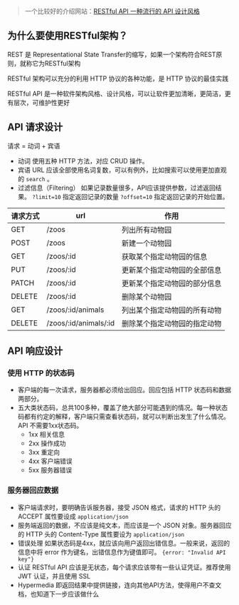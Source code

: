 > 一个比较好的介绍网站：[RESTful API 一种流行的 API 设计风格](https://restfulapi.cn/)

## 为什么要使用RESTful架构？

REST 是 Representational State Transfer的缩写，如果一个架构符合REST原则，就称它为RESTful架构

RESTful 架构可以充分的利用 HTTP 协议的各种功能，是 HTTP 协议的最佳实践

RESTful API 是一种软件架构风格、设计风格，可以让软件更加清晰，更简洁，更有层次，可维护性更好

## API 请求设计

请求 = 动词 + 宾语

- 动词 使用五种 HTTP 方法，对应 CRUD 操作。
- 宾语 URL 应该全部使用名词复数，可以有例外，比如搜索可以使用更加直观的 `search` 。
- 过滤信息（Filtering） 如果记录数量很多，API应该提供参数，过滤返回结果。 `?limit=10` 指定返回记录的数量 `?offset=10` 指定返回记录的开始位置。

| 请求方式 | url                   | 作用                         |
| -------- | --------------------- | ---------------------------- |
| GET      | /zoos                 | 列出所有动物园               |
| POST     | /zoos                 | 新建一个动物园               |
| GET      | /zoos/:id             | 获取某个指定动物园的信息     |
| PUT      | /zoos/:id             | 更新某个指定动物园的全部信息 |
| PATCH    | /zoos/:id             | 更新某个指定动物园的部分信息 |
| DELETE   | /zoos/:id             | 删除某个动物园               |
| GET      | /zoos/:id/animals     | 列出某个指定动物园的所有动物 |
| DELETE   | /zoos/:id/animals/:id | 删除某个指定动物园的指定动物 |

## API 响应设计

### 使用 HTTP 的状态码

- 客户端的每一次请求，服务器都必须给出回应。回应包括 HTTP 状态码和数据两部分。
- 五大类状态码，总共100多种，覆盖了绝大部分可能遇到的情况。每一种状态码都有约定的解释，客户端只需查看状态码，就可以判断出发生了什么情况。API 不需要1xx状态码。
    - 1xx 相关信息
    - 2xx 操作成功
    - 3xx 重定向
    - 4xx 客户端错误
    - 5xx 服务器错误

### 服务器回应数据

- 客户端请求时，要明确告诉服务器，接受 JSON 格式，请求的 HTTP 头的 ACCEPT 属性要设成 `application/json`
- 服务端返回的数据，不应该是纯文本，而应该是一个 JSON 对象。服务器回应的 HTTP 头的 Content-Type 属性要设为 `application/json`
- 错误处理 如果状态码是4xx，就应该向用户返回出错信息。一般来说，返回的信息中将 error 作为键名，出错信息作为键值即可。 `{error: "Invalid API key"}`
- 认证 RESTful API 应该是无状态，每个请求应该带有一些认证凭证。推荐使用 JWT 认证，并且使用 SSL
- Hypermedia 即返回结果中提供链接，连向其他API方法，使得用户不查文档，也知道下一步应该做什么